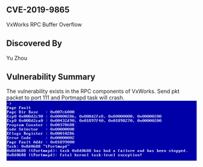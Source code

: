 ## CVE-2019-9865
VxWorks RPC Buffer Overflow

## Discovered By
Yu Zhou

## Vulnerability Summary
The vulnerability exists in the RPC components of VxWorks. Send pkt packet to port 111 and Portmapd task will crash.
![crash](crash.png)

